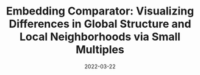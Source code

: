 ---
title: "Embedding Comparator: Visualizing Differences in Global Structure and Local Neighborhoods via Small Multiples"
authors:
  - key: angieboggust
    equal: true
  - key: brandoncarter
    equal: true
  - key: arvindsatya
venue: iui
type: conference
date: 2022-03-22
doi: 10.1145/3490099.3511122
award: "Best Paper Honorable Mention"
first_author: true
tag: vis
featured: true
links:
  - name: Project
    icon: project
    url: "https://vis.csail.mit.edu/pubs/embedding-comparator/"
  - name: Paper
    icon: paper
    url: "https://arxiv.org/pdf/1912.04853"
  - name: Demo
    icon: demo
    url: "http://vis.csail.mit.edu/embedding-comparator/"
  - name: Video
    icon: video
    url: "https://www.youtube.com/watch?v=UU5LAxF8-7Q"
  - name: Code
    icon: code
    url: "https://github.com/mitvis/embedding-comparator"
---